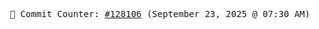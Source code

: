 <p align="center">
    <samp>
        📮 Commit Counter: <a href="https://github.com/Javascript-void0/Javascript-void0/commits/main">#128106</a> (September 23, 2025 @ 07:30 AM)
    </samp>
</p>